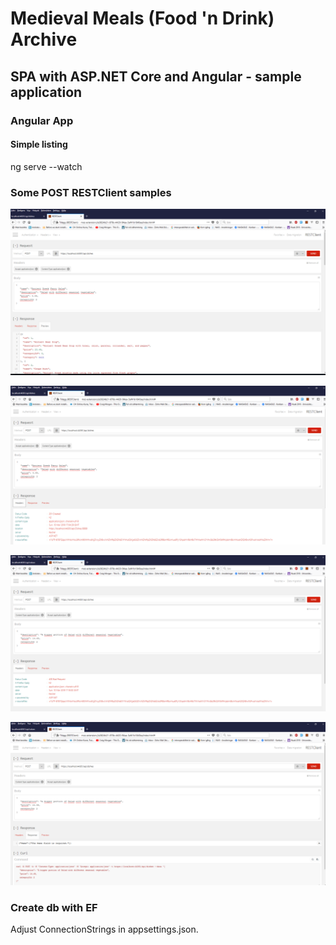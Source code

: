 # Medieval Meals (Food 'n Drink) Archive
## SPA with ASP.NET Core and Angular - sample application

### Angular App
#### Simple listing

ng serve --watch



### Some POST RESTClient samples

![Create #1](https://github.com/feiro/MedievalMealsArchive/blob/master/Screenshot-Images/1-POST-Create-1.PNG)

![Create #2](https://github.com/feiro/MedievalMealsArchive/blob/master/Screenshot-Images/2-POST-Create-2.PNG)

![Create #3 Bad Request](https://github.com/feiro/MedievalMealsArchive/blob/master/Screenshot-Images/3-POST-Create-Bad-Request-1.PNG)

![Create #4 Bad Request](https://github.com/feiro/MedievalMealsArchive/blob/master/Screenshot-Images/4-POST-Create-Bad-Request-2.PNG)

### Create db with EF
Adjust ConnectionStrings in appsettings.json.




